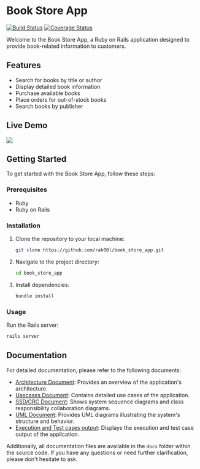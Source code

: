 # Book Store App

[![Build Status](https://travis-ci.org/yourusername/yourproject.svg?branch=master)](https://travis-ci.org/yourusername/yourproject)
[![Coverage Status](https://coveralls.io/repos/github/yourusername/yourproject/badge.svg?branch=master)](https://coveralls.io/github/yourusername/yourproject?branch=master)


Welcome to the Book Store App, a Ruby on Rails application designed to provide book-related information to customers.

## Features

- Search for books by title or author
- Display detailed book information
- Purchase available books
- Place orders for out-of-stock books
- Search books by publisher

## Live Demo

<a href="https://github.com/rah00l/book_store_app"><img src="app/assets/images/iterable_integration.gif"></a>

## Getting Started

To get started with the Book Store App, follow these steps:

### Prerequisites

- Ruby
- Ruby on Rails

### Installation

1. Clone the repository to your local machine:

    ```bash
    git clone https://github.com/rah00l/book_store_app.git
    ```

2. Navigate to the project directory:

    ```bash
    cd book_store_app
    ```

3. Install dependencies:

    ```bash
    bundle install
    ```

### Usage

Run the Rails server:

```bash
rails server
```

## Documentation

For detailed documentation, please refer to the following documents:

- [Architecture Document](https://github.com/rah00l/book_store_app/blob/af28cc7cdbb268d23f3bf30e567fdfc34a181903/docs/BSA%20-%20Architecture.pdf): Provides an overview of the application's architecture.
- [Usecases Document](https://github.com/rah00l/book_store_app/blob/af28cc7cdbb268d23f3bf30e567fdfc34a181903/docs/BSA%20-%20Use%20Cases.pdf): Contains detailed use cases of the application.
- [SSD/CRC Document](https://github.com/rah00l/book_store_app/blob/af28cc7cdbb268d23f3bf30e567fdfc34a181903/docs/BSA%20-%20SSD%20diagrams.pdf): Shows system sequence diagrams and class responsibility collaboration diagrams.
- [UML Document](https://github.com/rah00l/book_store_app/blob/af28cc7cdbb268d23f3bf30e567fdfc34a181903/docs/BSA%20-%20UML%20Diagram.pdf): Provides UML diagrams illustrating the system's structure and behavior.
- [Execution and Test cases output](https://github.com/rah00l/book_store_app/blob/af28cc7cdbb268d23f3bf30e567fdfc34a181903/docs/BSA%20-%20App%20Exec%20and%20Test%20case%20Output.pdf): Displays the execution and test case output of the application.

Additionally, all documentation files are available in the `docs` folder within the source code. If you have any questions or need further clarification, please don't hesitate to ask.